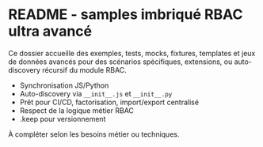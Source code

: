 # README - samples imbriqué RBAC ultra avancé

Ce dossier accueille des exemples, tests, mocks, fixtures, templates et jeux de données avancés pour des scénarios spécifiques, extensions, ou auto-discovery récursif du module RBAC.

- Synchronisation JS/Python
- Auto-discovery via `__init__.js` et `__init__.py`
- Prêt pour CI/CD, factorisation, import/export centralisé
- Respect de la logique métier RBAC
- .keep pour versionnement

À compléter selon les besoins métier ou techniques.
